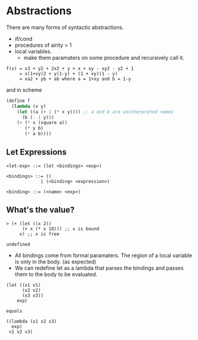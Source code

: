 # Abstractions

There are many forms of syntactic abstractions.

* if/cond
* procedures of airity > 1
* local variables.
  * make them paramaters on some procedure and recursively call it.


```
f(x) = x3 + y2 + 2x2 + y + x + xy - xy2 - y2 + 1
     = x(1+xy)2 + y(1-y) + (1 + xy)(1 - y)
     = xa2 + yb + ab where a = 1+xy and b = 1-y
```

and in scheme

```scheme
(define f
  (lambda (x y)
    (let ((a (+ 1 (* x y)))) ;; a and b are uninterpreted names
      (b (- 1 y)))
    (+ (* x (square a))
       (* y b)
       (* a b))))
```

## Let Expressions

```
<let-exp> ::= (let <bindings> <exp>)

<bindings> ::= ()
             | (<binding> <expression>)

<binding> ::= (<name> <exp>)
```

## What's the value?

```
> (+ (let ((x 2))
      (+ x (* x 10))) ;; x is bound
     x) ;; x is free

undefined
```

* All bindings come from formal paramaters. The region of a local variable is only in the body. (as expected)
* We can redefine let as a lambda that parses the bindings and passes them to the body to be evaluated.

```
(let ((x1 v1)
      (x2 v2)
      (x3 v3))
    exp)

equals

((lambda (x1 x2 x3)
  exp)
 v1 v2 v3)
```
